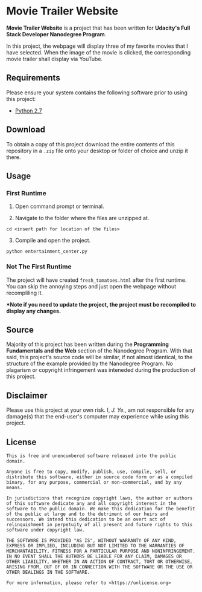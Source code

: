 # Movie Trailer Website

**Movie Trailer Website** is a project that has been written for **Udacity's Full Stack Developer Nanodegree Program**.

In this project, the webpage will display three of my favorite movies that I have selected. When the image of the movie is clicked, the corresponding movie trailer shall display via YouTube.

## Requirements

Please ensure your system contains the following software prior to using this project:

* [Python 2.7](https://www.python.org/download/releases/2.7/)

## Download

To obtain a copy of this project download the entire contents of this repository in a `.zip` file onto your desktop or folder of choice and unzip it there.

## Usage

### First Runtime
1) Open command prompt or terminal.

2) Navigate to the folder where the files are unzipped at.

`cd <insert path for location of the files>`

3) Compile and open the project.

`python entertainment_center.py`

### Not The First Runtime

The project will have created `fresh_tomatoes.html` after the first runtime. You can skip the annoying steps and just open the webpage without recompliling it.

**\*Note if you need to update the project, the project must be recompiled to display any changes.**

## Source

Majority of this project has been written during the **Programming Fundamentals and the Web** section of the Nanodegree Program. With that said, this project's source code will be similar, if not almost identical, to the structure of the example provided by the Nanodegree Program. No plagarism or copyright infringement was inteneded during the production of this project.

## Disclaimer

Please use this project at your own risk. I, _J. Ye._, am not responsible for any damage(s) that the end-user's computer may experience while using this project.

## License
```
This is free and unencumbered software released into the public domain.

Anyone is free to copy, modify, publish, use, compile, sell, or
distribute this software, either in source code form or as a compiled
binary, for any purpose, commercial or non-commercial, and by any
means.

In jurisdictions that recognize copyright laws, the author or authors
of this software dedicate any and all copyright interest in the
software to the public domain. We make this dedication for the benefit
of the public at large and to the detriment of our heirs and
successors. We intend this dedication to be an overt act of
relinquishment in perpetuity of all present and future rights to this
software under copyright law.

THE SOFTWARE IS PROVIDED "AS IS", WITHOUT WARRANTY OF ANY KIND,
EXPRESS OR IMPLIED, INCLUDING BUT NOT LIMITED TO THE WARRANTIES OF
MERCHANTABILITY, FITNESS FOR A PARTICULAR PURPOSE AND NONINFRINGEMENT.
IN NO EVENT SHALL THE AUTHORS BE LIABLE FOR ANY CLAIM, DAMAGES OR
OTHER LIABILITY, WHETHER IN AN ACTION OF CONTRACT, TORT OR OTHERWISE,
ARISING FROM, OUT OF OR IN CONNECTION WITH THE SOFTWARE OR THE USE OR
OTHER DEALINGS IN THE SOFTWARE.

For more information, please refer to <https://unlicense.org>
```
